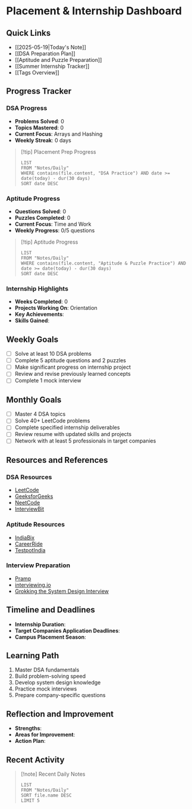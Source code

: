 # Placement & Internship Dashboard

## Quick Links
- [[2025-05-19|Today's Note]]
- [[DSA Preparation Plan]]
- [[Aptitude and Puzzle Preparation]]
- [[Summer Internship Tracker]]
- [[Tags Overview]]

## Progress Tracker

### DSA Progress
- **Problems Solved**: 0
- **Topics Mastered**: 0
- **Current Focus**: Arrays and Hashing
- **Weekly Streak**: 0 days

> [!tip] Placement Prep Progress
> ```dataview
> LIST
> FROM "Notes/Daily"
> WHERE contains(file.content, "DSA Practice") AND date >= date(today) - dur(30 days)
> SORT date DESC
> ```

### Aptitude Progress
- **Questions Solved**: 0
- **Puzzles Completed**: 0
- **Current Focus**: Time and Work
- **Weekly Progress**: 0/5 questions

> [!tip] Aptitude Progress
> ```dataview
> LIST
> FROM "Notes/Daily"
> WHERE contains(file.content, "Aptitude & Puzzle Practice") AND date >= date(today) - dur(30 days)
> SORT date DESC
> ```

### Internship Highlights
- **Weeks Completed**: 0
- **Projects Working On**: Orientation
- **Key Achievements**: 
- **Skills Gained**:

## Weekly Goals
- [ ] Solve at least 10 DSA problems
- [ ] Complete 5 aptitude questions and 2 puzzles
- [ ] Make significant progress on internship project
- [ ] Review and revise previously learned concepts
- [ ] Complete 1 mock interview

## Monthly Goals
- [ ] Master 4 DSA topics
- [ ] Solve 40+ LeetCode problems
- [ ] Complete specified internship deliverables
- [ ] Review resume with updated skills and projects
- [ ] Network with at least 5 professionals in target companies

## Resources and References

### DSA Resources
- [LeetCode](https://leetcode.com/)
- [GeeksforGeeks](https://www.geeksforgeeks.org/)
- [NeetCode](https://neetcode.io/)
- [InterviewBit](https://www.interviewbit.com/)

### Aptitude Resources
- [IndiaBix](https://www.indiabix.com/)
- [CareerRide](https://www.careerride.com/Online-Aptitude-Test.aspx)
- [TestpotIndia](https://testpotindia.com/)

### Interview Preparation
- [Pramp](https://www.pramp.com/)
- [interviewing.io](https://interviewing.io/)
- [Grokking the System Design Interview](https://www.educative.io/courses/grokking-the-system-design-interview)

## Timeline and Deadlines
- **Internship Duration**: 
- **Target Companies Application Deadlines**:
- **Campus Placement Season**:

## Learning Path
1. Master DSA fundamentals
2. Build problem-solving speed
3. Develop system design knowledge
4. Practice mock interviews
5. Prepare company-specific questions

## Reflection and Improvement
- **Strengths**:
- **Areas for Improvement**:
- **Action Plan**:

## Recent Activity

> [!note] Recent Daily Notes
> ```dataview
> LIST
> FROM "Notes/Daily"
> SORT file.name DESC
> LIMIT 5
> ```
